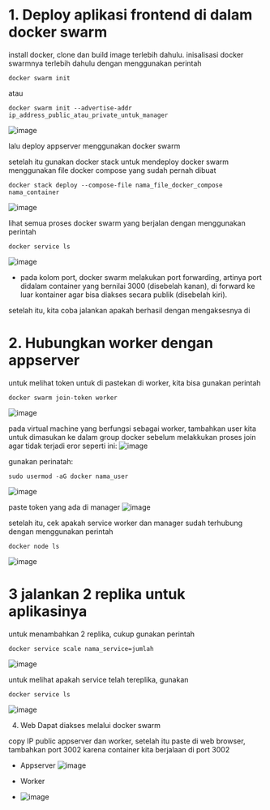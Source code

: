 # 1. Deploy aplikasi frontend di dalam docker swarm

install docker, clone dan build image terlebih dahulu.
inisalisasi docker swarmnya terlebih dahulu dengan menggunakan perintah
```
docker swarm init
```
atau
```
docker swarm init --advertise-addr ip_address_public_atau_private_untuk_manager
```
![image](https://user-images.githubusercontent.com/36489276/206170532-9a2ddfce-2406-47c6-b028-d50ef81f331a.png)

lalu deploy appserver menggunakan docker swarm

setelah itu gunakan docker stack untuk mendeploy docker swarm menggunakan file docker compose yang sudah pernah dibuat
```
docker stack deploy --compose-file nama_file_docker_compose nama_container
```
![image](https://user-images.githubusercontent.com/36489276/206172266-5dece7ce-1ea4-4d8c-99c8-1545dab545de.png)

lihat semua proses docker swarm yang berjalan dengan menggunakan perintah
```
docker service ls
```
![image](https://user-images.githubusercontent.com/36489276/206175972-36fdeba0-c31e-4ecf-968b-e3707e8b56a4.png)

* pada kolom port, docker swarm melakukan port forwarding, artinya port didalam container yang bernilai 3000 (disebelah kanan), di forward ke luar kontainer agar bisa diakses secara publik (disebelah kiri).

setelah itu, kita coba jalankan apakah berhasil dengan mengaksesnya di 

# 2. Hubungkan worker dengan appserver

untuk melihat token untuk di pastekan di worker, kita bisa gunakan perintah
```
docker swarm join-token worker
```
![image](https://user-images.githubusercontent.com/36489276/205978797-13fa8327-6bde-4a28-ae35-1b195e50b3e5.png)

pada virtual machine yang berfungsi sebagai worker, tambahkan user kita untuk dimasukan ke dalam group docker sebelum melakkukan proses join agar tidak terjadi eror seperti ini:
![image](https://user-images.githubusercontent.com/36489276/205981306-2154d3ad-bbcb-4956-819d-f06bf0acd532.png)

gunakan perinatah:
```
sudo usermod -aG docker nama_user
```
![image](https://user-images.githubusercontent.com/36489276/205980953-2d1ace81-a515-4e6d-81b5-a68c1fbb3c30.png)

paste token yang ada di manager
![image](https://user-images.githubusercontent.com/36489276/206175098-bd41ef40-69e6-419c-b17d-4e18e45ca0a4.png)

setelah itu, cek apakah service worker dan manager sudah terhubung dengan menggunakan perintah
```
docker node ls
```
![image](https://user-images.githubusercontent.com/36489276/206179845-980d4d22-bf7a-4fc0-ad70-ac8e3660a675.png)
# 3 jalankan 2 replika untuk aplikasinya

untuk menambahkan 2 replika, cukup gunakan perintah
```
docker service scale nama_service=jumlah
```
![image](https://user-images.githubusercontent.com/36489276/206180346-10366c60-9ecd-4a82-a5f7-b43f2ab9aaa1.png)

untuk melihat apakah service telah tereplika, gunakan
```
docker service ls
```
![image](https://user-images.githubusercontent.com/36489276/206179845-980d4d22-bf7a-4fc0-ad70-ac8e3660a675.png)

4. Web Dapat diakses melalui docker swarm

copy IP public appserver dan worker, setelah itu paste di web browser, tambahkan port 3002 karena container kita berjalaan di port 3002

- Appserver
![image](https://user-images.githubusercontent.com/36489276/206183341-01587f85-caa2-4486-ab6f-47f85da41629.png)

- Worker
- ![image](https://user-images.githubusercontent.com/36489276/206183466-cfcd1e4f-d070-48fb-9388-eef6172100c8.png)

